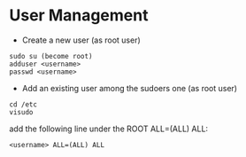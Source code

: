  # User Management
 
 * Create a new user (as root user)
```
sudo su (become root)
adduser <username>
passwd <username>
```
* Add an existing user among the sudoers one (as root user)
```
cd /etc
visudo 
```
add the following line under the ROOT ALL=(ALL) ALL:
```
<username> ALL=(ALL) ALL
```

